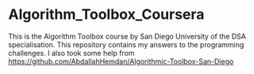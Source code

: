 # Algorithm_Toolbox_Coursera
<p>
This is the Algorithm Toolbox course by San Diego University of the DSA specialisation. This repository contains my answers to the programming challenges. I also took some help from <a href="https://github.com/AbdallahHemdan/Algorithmic-Toolbox-San-Diego">https://github.com/AbdallahHemdan/Algorithmic-Toolbox-San-Diego</a>
</p>
